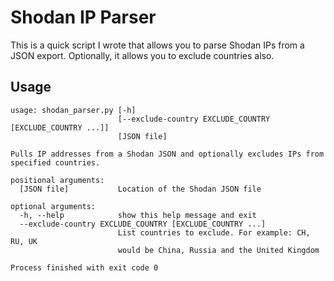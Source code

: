 # Shodan IP Parser

This is a quick script I wrote that allows you to parse Shodan IPs from a JSON export. Optionally, it allows you to exclude countries also.

## Usage

```
usage: shodan_parser.py [-h]
                        [--exclude-country EXCLUDE_COUNTRY [EXCLUDE_COUNTRY ...]]
                        [JSON file]

Pulls IP addresses from a Shodan JSON and optionally excludes IPs from
specified countries.

positional arguments:
  [JSON file]           Location of the Shodan JSON file

optional arguments:
  -h, --help            show this help message and exit
  --exclude-country EXCLUDE_COUNTRY [EXCLUDE_COUNTRY ...]
                        List countries to exclude. For example: CH, RU, UK
                        would be China, Russia and the United Kingdom

Process finished with exit code 0

```